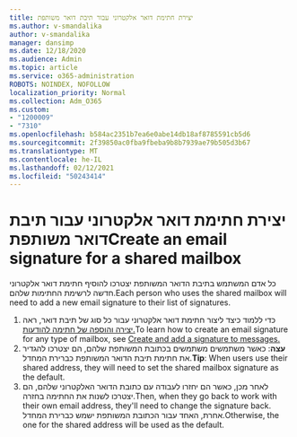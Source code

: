 ```yaml
---
title: יצירת חתימת דואר אלקטרוני עבור תיבת דואר משותפת
ms.author: v-smandalika
author: v-smandalika
manager: dansimp
ms.date: 12/18/2020
ms.audience: Admin
ms.topic: article
ms.service: o365-administration
ROBOTS: NOINDEX, NOFOLLOW
localization_priority: Normal
ms.collection: Adm_O365
ms.custom:
- "1200009"
- "7310"
ms.openlocfilehash: b584ac2351b7ea6e0abe14db18af8785591cb5d6
ms.sourcegitcommit: 2f39850ac0fba9fbeba9b8b7939ae79b505d3b67
ms.translationtype: MT
ms.contentlocale: he-IL
ms.lasthandoff: 02/12/2021
ms.locfileid: "50243414"
---
```

# <a name="create-an-email-signature-for-a-shared-mailbox"></a><span data-ttu-id="3cfb3-102">יצירת חתימת דואר אלקטרוני עבור תיבת דואר משותפת</span><span class="sxs-lookup"><span data-stu-id="3cfb3-102">Create an email signature for a shared mailbox</span></span>

<span data-ttu-id="3cfb3-103">כל אדם המשתמש בתיבת הדואר המשותפת יצטרכו להוסיף חתימת דואר אלקטרוני חדשה לרשימת החתימות שלהם.</span><span class="sxs-lookup"><span data-stu-id="3cfb3-103">Each person who uses the shared mailbox will need to add a new email signature to their list of signatures.</span></span>

1. <span data-ttu-id="3cfb3-104">כדי ללמוד כיצד ליצור חתימת דואר אלקטרוני עבור כל סוג של תיבת דואר, ראה [יצירה והוספה של חתימה להודעות.](https://support.office.com/article/8ee5d4f4-68fd-464a-a1c1-0e1c80bb27f2)</span><span class="sxs-lookup"><span data-stu-id="3cfb3-104">To learn how to create an email signature for any type of mailbox, see [Create and add a signature to messages.](https://support.office.com/article/8ee5d4f4-68fd-464a-a1c1-0e1c80bb27f2)</span></span>
2. <span data-ttu-id="3cfb3-105">**עצה**: כאשר משתמשים משתמשים בכתובת המשותפת שלהם, הם יצטרכו להגדיר את חתימת תיבת הדואר המשותפת כברירת המחדל.</span><span class="sxs-lookup"><span data-stu-id="3cfb3-105">**Tip**: When users use their shared address, they will need to set the shared mailbox signature as the default.</span></span>
3. <span data-ttu-id="3cfb3-106">לאחר מכן, כאשר הם יחזרו לעבודה עם כתובת הדואר האלקטרוני שלהם, הם יצטרכו לשנות את החתימה בחזרה.</span><span class="sxs-lookup"><span data-stu-id="3cfb3-106">Then, when they go back to work with their own email address, they'll need to change the signature back.</span></span> <span data-ttu-id="3cfb3-107">אחרת, האחד עבור הכתובת המשותפת ישמש כברירת המחדל.</span><span class="sxs-lookup"><span data-stu-id="3cfb3-107">Otherwise, the one for the shared address will be used as the default.</span></span>